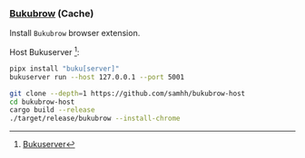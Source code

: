 ### [Bukubrow](https://github.com/samhh/bukubrow-webext) (Cache)

Install `Bukubrow` browser extension.

Host Bukuserver [^1]:

```sh
pipx install "buku[server]"
bukuserver run --host 127.0.0.1 --port 5001
```

```sh
git clone --depth=1 https://github.com/samhh/bukubrow-host
cd bukubrow-host
cargo build --release
./target/release/bukubrow --install-chrome
```

[^1]: [Bukuserver](https://github.com/jarun/buku/tree/master/bukuserver)